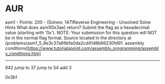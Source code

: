 # AUR

asm1 - Points: 200 - (Solves: 147)Reverse Engineering - Unsolved
Solve
Hints
What does asm1(0x3ae) return? Submit the flag as a hexadecimal value (starting with '0x'). NOTE: Your submission for this question will NOT be in the normal flag format. Source located in the directory at /problems/asm1_5_9e3c37a69bfa0da2cd41d8b66230fd91.
assembly conditions[https://www.tutorialspoint.com/assembly_programming/assembly_conditions.htm]

***

942
jump to 37
jump to 54
add 3

0x3b1
